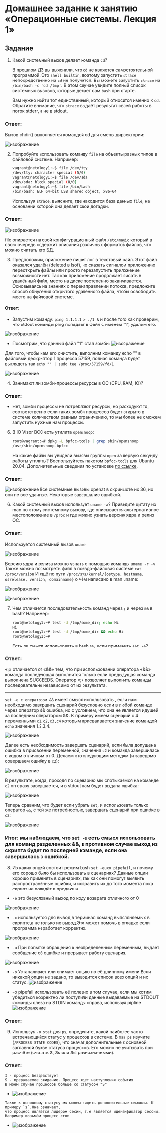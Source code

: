 # Домашнее задание к занятию «Операционные системы. Лекция 1»

## Задание

1. Какой системный вызов делает команда `cd`? 

    В прошлом ДЗ вы выяснили, что `cd` не является самостоятельной  программой. Это `shell builtin`, поэтому запустить `strace` непосредственно на `cd` не получится. Вы можете запустить `strace` на `/bin/bash -c 'cd /tmp'`. В этом случае увидите полный список системных вызовов, которые делает сам `bash` при старте. 

    Вам нужно найти тот единственный, который относится именно к `cd`. Обратите внимание, что `strace` выдаёт результат своей работы в поток stderr, а не в stdout.
### Ответ:
Вызов chdir() выполняется командой cd для смены дирректории:

![изображение](https://user-images.githubusercontent.com/123881243/227318042-3167ed32-a217-4e19-872c-2618e12c763c.png)



2. Попробуйте использовать команду `file` на объекты разных типов в файловой системе. Например:

    ```bash
    vagrant@netology1:~$ file /dev/tty
    /dev/tty: character special (5/0)
    vagrant@netology1:~$ file /dev/sda
    /dev/sda: block special (8/0)
    vagrant@netology1:~$ file /bin/bash
    /bin/bash: ELF 64-bit LSB shared object, x86-64
    ```
    
    Используя `strace`, выясните, где находится база данных `file`, на основании которой она делает свои догадки.

### Ответ:
![изображение](https://user-images.githubusercontent.com/123881243/225595634-eaf7b22b-3680-449d-a3cb-8cdac1d83f61.png)

file опирается на свой конфигурационный файл `/etc/magic` который в свою очередь содержит описания различных форматов файлов, что можно считать его БД.

3. Предположим, приложение пишет лог в текстовый файл. Этот файл оказался удалён (deleted в lsof), но сказать сигналом приложению переоткрыть файлы или просто перезапустить приложение возможности нет. Так как приложение продолжает писать в удалённый файл, место на диске постепенно заканчивается. Основываясь на знаниях о перенаправлении потоков, предложите способ обнуления открытого удалённого файла, чтобы освободить место на файловой системе.

#### Ответ: 
* Запустим команду: `ping 1.1.1.1 > ./1 &` и после того как проверим, что stdout команды ping попадает в файл с именем "1", удалим его.

![изображение](https://user-images.githubusercontent.com/123881243/227322844-c150e9ce-0627-4c59-a8c5-a3fb8b6c6eb3.png)

* Посмотрим, что данный файл "1", стал зомби:
![изображение](https://user-images.githubusercontent.com/123881243/227323158-35346a55-ab4d-42c2-8c8e-77660fadd6c8.png)

Для того, чтобы нам его очистить, выполним команду echo "" в файловый дескриптор 1 процесса 57159, полная команда будет выглядеть так `echo "" | sudo tee /proc/57159/fd/1`

![изображение](https://user-images.githubusercontent.com/123881243/227323905-28d0d804-46bd-4d74-9453-3eb05321fc55.png)


4. Занимают ли зомби-процессы ресурсы в ОС (CPU, RAM, IO)?
### Ответ:
*  Нет, зомби процессы не потребляют ресурсы, но расходуют fd, соответственно если таких зомби процессов будет открыто в системе количеством равным ограничению, то мы более не сможем запустить нужные нам процессы.
6. В IO Visor BCC есть утилита `opensnoop`:

    ```bash
    root@vagrant:~# dpkg -L bpfcc-tools | grep sbin/opensnoop
    /usr/sbin/opensnoop-bpfcc
    ```
    
    На какие файлы вы увидели вызовы группы `open` за первую секунду работы утилиты? Воспользуйтесь пакетом `bpfcc-tools` для Ubuntu 20.04. Дополнительные сведения по установке [по ссылке](https://github.com/iovisor/bcc/blob/master/INSTALL.md).
 ### Ответ:
 ![изображение](https://user-images.githubusercontent.com/123881243/225645312-9611adb2-a1f2-4ae2-b2c3-4166f8f0d0dd.png)
Все системные вызовы openat в скриншоте их 36, но они не все удачные. Некоторые завершалис ошибкой.

6. Какой системный вызов использует `uname -a`? Приведите цитату из man по этому системному вызову, где описывается альтернативное местоположение в `/proc` и где можно узнать версию ядра и релиз ОС.
### Ответ:
Используется системный вызов `uname`

![изображение](https://user-images.githubusercontent.com/123881243/225684422-b6ee05ab-da0b-4255-b38d-b4af13fc4887.png)

Версию ядра и релиза можно узнать с помощью команды `uname -r -v`
Также можно посмотреть файл в псевдо-файловая системe `cat /proc/version`
И ещё по пути `/proc/sys/kernel/{ostype, hostname, osrelease, version, domainname}` о чём написано в man uname:

![изображение](https://user-images.githubusercontent.com/123881243/225896404-9ba17bf0-2d0f-4bd6-bb6d-b24833d91cb6.png)


![изображение](https://user-images.githubusercontent.com/123881243/225657218-06a53835-dbc4-4a61-a733-cc3767d0c804.png)


7. Чем отличается последовательность команд через `;` и через `&&` в bash? Например:

    ```bash
    root@netology1:~# test -d /tmp/some_dir; echo Hi
    Hi
    root@netology1:~# test -d /tmp/some_dir && echo Hi
    root@netology1:~#
    ```
    
    Есть ли смысл использовать в bash `&&`, если применить `set -e`?
### Ответ:
«;» отличается от «&&» тем, что при использовании оператора «&&» команда последующая выполнится только если предыдущая команда выполнена SUCCEEDS. Оператор «;» позволяет выполнить команды последовательно независимо от их результата.
***
`set -e с оператором &&` имеет смысл использовать , если нам необходимо завершить сценарий безусловно если в любой команде через оператор && ошибка, но с условием, что она не является идущей за последним оператором &&. К примеру имеем сценарий с 4 переменными `c1,c2,c3,c4` которым присваивается значение командой `echo` значения 1,2,3,4. 

![изображение](https://user-images.githubusercontent.com/123881243/227386216-1437e6cb-6452-46a2-93dd-b68a53a5ce74.png)

Далее есть необходимость завершать сценарий, если была допущена ошибка в присвоении переменной, значения `с2` и команда завершилась с кодом отличным от 0.
Делаем это следующим методом (и заведомо совершаем ошибку в `c2`):


![изображение](https://user-images.githubusercontent.com/123881243/227388278-12de7ec1-4575-4f43-b154-84ce9c41135f.png)

В результате, когда, проходя по сценарию мы спотыкаемся на команде `c2` он сразу завершается, и в stdout нам будет выдана ошибка:

![изображение](https://user-images.githubusercontent.com/123881243/227388772-8470fc39-68e1-420d-8b77-03805ab5d459.png)


Теперь сравним, что будет если убрать `set`, и использовать только оператор `&&`, с той же потребностью, завершать сценарий при ошибке в `c2`:

![изображение](https://user-images.githubusercontent.com/123881243/227387472-03654ae7-0ca5-4eb6-8898-1a1ac2cdca29.png)

### Итог: мы наблюдаем, что `set -e`  есть смысл использовать для команд разделенных &&, в противном случае выход из скрипта будет по последней команде, если она завершилась с ошибкой.

8. Из каких опций состоит режим bash `set -euxo pipefail`, и почему его хорошо было бы использовать в сценариях?
Данные опции хорошо применять в сценариях, так как они помогут выявить распространённые ошибки, и исправить их до того момента пока скрипт не попадёт в продакшн. 
* `-e` это безусловный выход по коду возврата отличного от 0

![изображение](https://user-images.githubusercontent.com/123881243/225993974-154462e3-a3dd-4507-a8b2-b0d99fbfa2af.png)

* `-x` используется для вывод в терминал команд выполлняемых в скрипте,a не только их вывод.Это может помочь в отладке если программа неработает корректно.

![изображение](https://user-images.githubusercontent.com/123881243/225994540-80c7ef32-50a1-4da1-af5f-42f2a56ff9b3.png)

* `-u` При попытке обращения к неопределенным переменным, выдает сообщение об ошибке и прерывает работу сценария.

![изображение](https://user-images.githubusercontent.com/123881243/225987568-b6b8a794-296f-4ef9-94d3-a2e4e8fc51c5.png)

* `-o` Устаналивает или снимает опцию по её длинному имени.Если никакой опции не задано, то выводится список всех опций и их статус.
![изображение](https://user-images.githubusercontent.com/123881243/225996082-dbefe189-3b01-4be2-94b0-6e4bf8a58845.png)
 
* -o pipefail использовать её полезно в том случае, если мы хотим убедиться корректно ли поступили данные выдаваемые на STDOUT команды слева на STDIN команды справа, используя pipline 
![изображение](https://user-images.githubusercontent.com/123881243/226000138-c95bb66c-eb5d-4595-b0db-d24dbd6b8f12.png)

### Ответ:

9. Используя `-o stat` для `ps`, определите, какой наиболее часто встречающийся статус у процессов в системе. В `man ps` изучите (`/PROCESS STATE CODES`), что значат дополнительные к основной заглавной букве статуса процессов. Его можно не учитывать при расчёте (считать S, Ss или Ssl равнозначными).
### Ответ:
```
I - процесс бездействует
S - прерываемое ожидание. Процесс ждет наступления события
В моем случае процессов больше со статусом "S"
```
* ![изображение](https://user-images.githubusercontent.com/123881243/226026884-5a31bc5f-73c2-45c5-8734-ddcdfcbdb8e8.png)

```
Также к основному статусу мы можем видеть дополнительные символы. К примеру `s`.Она означает, 
что процесс является лидером сесии, т.е является идентификатор сессии.
Например возьмём процесс cron
```
* ![изображение](https://user-images.githubusercontent.com/123881243/226024761-e19e759c-122a-4b6f-a322-8117d6215501.png)

